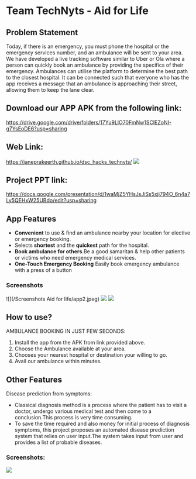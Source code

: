 # Team TechNyts - Aid for Life

## Problem Statement
Today, if there is an emergency, you must phone the hospital or the emergency services number, and an ambulance will be sent to your area. We have developed a live tracking software similar to Uber or Ola where a person can quickly book an ambulance by providing the specifics of their emergency. Ambulances can utilise the platform to determine the best path to the closest hospital. It can be connected such that everyone who has the app receives a message that an ambulance is approaching their street, allowing them to keep the lane clear.

## Download our APP APK from the following link:
https://drive.google.com/drive/folders/17Yu9LlO70FmNw1SClEZoNI-g7YsEoDE6?usp=sharing

## Web Link:
https://janeprakeerth.github.io/dsc_hacks_technyts/
![](/Screenshots%20Aid%20for%20life/web%20page.png)

## Project PPT link:
https://docs.google.com/presentation/d/1waMjZ5YHsJsJiSs5xji794O_6n4a7Ly5QEHxW25UBdo/edit?usp=sharing

## App Features
* **Convenient** to use & find an ambulance nearby your location for elective or emergency booking.
* Selects **shortest** and the **quickest** path for the hospital.
* **Book ambulance for others**.Be a good samaritan & help other patients or victims who need emergency medical services.
* **One-Touch Emergency Booking** Easily book emergency ambulance with a press of a button

### Screenshots
![](/Screenshots Aid for life/app2.jpeg)
![](/Screenshots%20Aid%20for%20life/app3.jpeg)
![](/Screenshots%20Aid%20for%20life/app%201.jpeg)

## How to use?
AMBULANCE BOOKING IN JUST FEW SECONDS:
1. Install the app from the APK from link provided above.
2. Choose the Ambulance available at your area.
3. Chooses your nearest hospital or destination your willing to go.
4. Avail our ambulance within minutes.

## Other Features
Disease prediction from symptoms:
* Classical diagnosis method is a process where the patient has to visit a doctor, undergo various medical test and then come to a conclusion.This process is very time consuming.
* To save the time required and also money for initial process of diagnosis symptoms, this project proposes an automated disease prediction system that relies on user   input.The system takes input from user and provides a list of probable diseases.
### Screenshots:
![](/Screenshots%20Aid%20for%20life/Screenshot%20(738).png)





